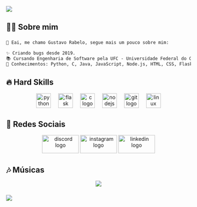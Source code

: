 <img align="center" src="https://media.tenor.com/9WKtYEMzhlAAAAAd/line-rainbow.gif"/>

<h2 align="left">👨‍💻 Sobre mim</h2>

###
  
 

```diff
👋 Eai, me chamo Gustavo Rabelo, segue mais um pouco sobre mim:

✨ Criando bugs desde 2019.
📚 Cursando Engenharia de Software pela UFC - Universidade Federal do Ceará.
🎯 Conhecimentos: Python, C, Java, JavaScript, Node.js, HTML, CSS, Flask, MongoDB, Git.
```



<h2 align="left">🔥 Hard Skills</h2>

<div align="center">
  <img src="https://cdn.jsdelivr.net/gh/devicons/devicon/icons/python/python-original.svg" height="40" alt="python logo"  />
  <img width="12" />
  <img src="https://cdn.jsdelivr.net/gh/devicons/devicon/icons/flask/flask-original.svg" height="40" alt="flask logo"  />
  <img width="12" />
  <img src="https://cdn.jsdelivr.net/gh/devicons/devicon/icons/c/c-original.svg" height="40" alt="c logo"  />
  <img width="12" />
  <img src="https://cdn.jsdelivr.net/gh/devicons/devicon/icons/nodejs/nodejs-original.svg" height="40" alt="nodejs logo"  />
  <img width="12" />
  <img src="https://cdn.jsdelivr.net/gh/devicons/devicon/icons/git/git-original.svg" height="40" alt="git logo"  />
  <img width="12" />
  <img src="https://cdn.jsdelivr.net/gh/devicons/devicon/icons/linux/linux-original.svg" height="40" alt="linux logo"  />
</div>

###

<h2 align="left">📎 Redes Sociais</h1>
<div align="center">
  <img src="https://raw.githubusercontent.com/maurodesouza/profile-readme-generator/master/src/assets/icons/social/discord/default.svg" width="100" height="50" alt="discord logo"  />
  <img src="https://raw.githubusercontent.com/maurodesouza/profile-readme-generator/master/src/assets/icons/social/instagram/default.svg" width="100" height="50" alt="instagram logo"  />
  <img src="https://raw.githubusercontent.com/maurodesouza/profile-readme-generator/master/src/assets/icons/social/linkedin/default.svg" width="100" height="50" alt="linkedin logo"  />
</div>

###

<h2 align="left"> 🎶 Músicas</h2>
<div align="center">
  <img src="https://spotify-recently-played-readme.vercel.app/api?user=3155swesxl62w7a7zpk4lydkui54&width=1000"  />
</div>

###

<img align="center" src="https://media.tenor.com/9WKtYEMzhlAAAAAd/line-rainbow.gif"/>


